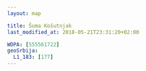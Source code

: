 ```yaml
---
layout: map

title: Šuma Košutnjak
last_modified_at: 2018-05-21T23:31:20+02:00

WDPA: [555561722]
geoSrbija:
  L1_183: [177]
---
```

